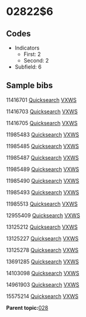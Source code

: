 # 02822$6

## Codes

-   Indicators
    -   First: 2
    -   Second: 2
-   Subfield: 6

## Sample bibs

11416701 [Quicksearch](https://search.library.yale.edu/catalog/11416701) [VXWS](http://prodorbis.library.yale.edu:7014/vxws/GetHoldingsService?bibId=11416701)

11416703 [Quicksearch](https://search.library.yale.edu/catalog/11416703) [VXWS](http://prodorbis.library.yale.edu:7014/vxws/GetHoldingsService?bibId=11416703)

11416705 [Quicksearch](https://search.library.yale.edu/catalog/11416705) [VXWS](http://prodorbis.library.yale.edu:7014/vxws/GetHoldingsService?bibId=11416705)

11985483 [Quicksearch](https://search.library.yale.edu/catalog/11985483) [VXWS](http://prodorbis.library.yale.edu:7014/vxws/GetHoldingsService?bibId=11985483)

11985485 [Quicksearch](https://search.library.yale.edu/catalog/11985485) [VXWS](http://prodorbis.library.yale.edu:7014/vxws/GetHoldingsService?bibId=11985485)

11985487 [Quicksearch](https://search.library.yale.edu/catalog/11985487) [VXWS](http://prodorbis.library.yale.edu:7014/vxws/GetHoldingsService?bibId=11985487)

11985489 [Quicksearch](https://search.library.yale.edu/catalog/11985489) [VXWS](http://prodorbis.library.yale.edu:7014/vxws/GetHoldingsService?bibId=11985489)

11985490 [Quicksearch](https://search.library.yale.edu/catalog/11985490) [VXWS](http://prodorbis.library.yale.edu:7014/vxws/GetHoldingsService?bibId=11985490)

11985493 [Quicksearch](https://search.library.yale.edu/catalog/11985493) [VXWS](http://prodorbis.library.yale.edu:7014/vxws/GetHoldingsService?bibId=11985493)

11985513 [Quicksearch](https://search.library.yale.edu/catalog/11985513) [VXWS](http://prodorbis.library.yale.edu:7014/vxws/GetHoldingsService?bibId=11985513)

12955409 [Quicksearch](https://search.library.yale.edu/catalog/12955409) [VXWS](http://prodorbis.library.yale.edu:7014/vxws/GetHoldingsService?bibId=12955409)

13125212 [Quicksearch](https://search.library.yale.edu/catalog/13125212) [VXWS](http://prodorbis.library.yale.edu:7014/vxws/GetHoldingsService?bibId=13125212)

13125227 [Quicksearch](https://search.library.yale.edu/catalog/13125227) [VXWS](http://prodorbis.library.yale.edu:7014/vxws/GetHoldingsService?bibId=13125227)

13125278 [Quicksearch](https://search.library.yale.edu/catalog/13125278) [VXWS](http://prodorbis.library.yale.edu:7014/vxws/GetHoldingsService?bibId=13125278)

13691285 [Quicksearch](https://search.library.yale.edu/catalog/13691285) [VXWS](http://prodorbis.library.yale.edu:7014/vxws/GetHoldingsService?bibId=13691285)

14103098 [Quicksearch](https://search.library.yale.edu/catalog/14103098) [VXWS](http://prodorbis.library.yale.edu:7014/vxws/GetHoldingsService?bibId=14103098)

14961903 [Quicksearch](https://search.library.yale.edu/catalog/14961903) [VXWS](http://prodorbis.library.yale.edu:7014/vxws/GetHoldingsService?bibId=14961903)

15575214 [Quicksearch](https://search.library.yale.edu/catalog/15575214) [VXWS](http://prodorbis.library.yale.edu:7014/vxws/GetHoldingsService?bibId=15575214)

**Parent topic:**[028](../../tags/028/028.md)

